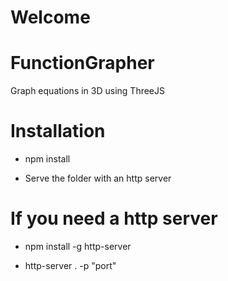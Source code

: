 # Welcome  
# FunctionGrapher
Graph equations in 3D using ThreeJS

# Installation

- npm install

- Serve the folder with an http server

# If you need a http server

- npm install -g http-server

- http-server . -p "port"
